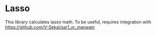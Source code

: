 # Lasso

This library calculates lasso math. To be useful, requires integration with https://github.com/V-Sekai/sar1_vr_manager.
